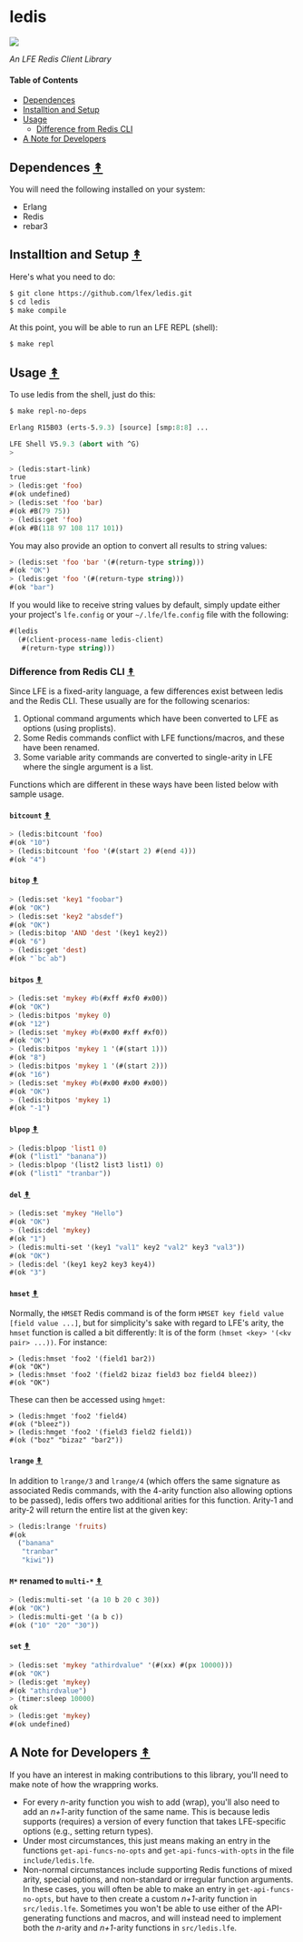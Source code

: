 # ledis

[![][lutil-logo]][lutil-logo-large]

[lutil-logo]: priv/images/ButterCrunchLettuce-2-small.png
[lutil-logo-large]: priv/images/ButterCrunchLettuce-2-large.png

*An LFE Redis Client Library*


#### Table of Contents

* [Dependences](#dependences-)
* [Installtion and Setup](#installtion-and-setup-)
* [Usage](#usage-)
  * [Difference from Redis CLI](#difference-from-redis-cli-)
* [A Note for Developers](#a-note-for-developers-)


## Dependences [&#x219F;](#table-of-contents)

You will need the following installed on your system:

* Erlang
* Redis
* rebar3


## Installtion and Setup [&#x219F;](#table-of-contents)

Here's what you need to do:

```bash
$ git clone https://github.com/lfex/ledis.git
$ cd ledis
$ make compile
```

At this point, you will be able to run an LFE REPL (shell):

```bash
$ make repl
```


## Usage [&#x219F;](#table-of-contents)

To use ledis from the shell, just do this:

```bash
$ make repl-no-deps
```
```cl
Erlang R15B03 (erts-5.9.3) [source] [smp:8:8] ...

LFE Shell V5.9.3 (abort with ^G)
>
```
```cl
> (ledis:start-link)
true
> (ledis:get 'foo)
#(ok undefined)
> (ledis:set 'foo 'bar)
#(ok #B(79 75))
> (ledis:get 'foo)
#(ok #B(118 97 108 117 101))
```

You may also provide an option to convert all results to string values:

```cl
> (ledis:set 'foo 'bar '(#(return-type string)))
#(ok "OK")
> (ledis:get 'foo '(#(return-type string)))
#(ok "bar")
```

If you would like to receive string values by default, simply update either
your project's ``lfe.config`` or your ``~/.lfe/lfe.config`` file with the
following:

```cl
#(ledis
  (#(client-process-name ledis-client)
   #(return-type string)))
```


### Difference from Redis CLI [&#x219F;](#table-of-contents)

Since LFE is a fixed-arity language, a few differences exist between ledis and
the Redis CLI. These usually are for the following scenarios:

1. Optional command arguments which have been converted to LFE as options (using
   proplists).
1. Some Redis commands conflict with LFE functions/macros, and these have been
   renamed.
1. Some variable arity commands are converted to single-arity in LFE where the
   single argument is a list.

Functions which are different in these ways have been listed below with sample
usage.

#### ``bitcount`` [&#x219F;](#table-of-contents)

```lisp
> (ledis:bitcount 'foo)
#(ok "10")
> (ledis:bitcount 'foo '(#(start 2) #(end 4)))
#(ok "4")
```

#### ``bitop`` [&#x219F;](#table-of-contents)

```lisp
> (ledis:set 'key1 "foobar")
#(ok "OK")
> (ledis:set 'key2 "absdef")
#(ok "OK")
> (ledis:bitop 'AND 'dest '(key1 key2))
#(ok "6")
> (ledis:get 'dest)
#(ok "`bc`ab")
```

#### ``bitpos`` [&#x219F;](#table-of-contents)

```lisp
> (ledis:set 'mykey #b(#xff #xf0 #x00))
#(ok "OK")
> (ledis:bitpos 'mykey 0)
#(ok "12")
> (ledis:set 'mykey #b(#x00 #xff #xf0))
#(ok "OK")
> (ledis:bitpos 'mykey 1 '(#(start 1)))
#(ok "8")
> (ledis:bitpos 'mykey 1 '(#(start 2)))
#(ok "16")
> (ledis:set 'mykey #b(#x00 #x00 #x00))
#(ok "OK")
> (ledis:bitpos 'mykey 1)
#(ok "-1")
```

#### ``blpop`` [&#x219F;](#table-of-contents)

```lisp
> (ledis:blpop 'list1 0)
#(ok ("list1" "banana"))
> (ledis:blpop '(list2 list3 list1) 0)
#(ok ("list1" "tranbar"))
```

#### ``del`` [&#x219F;](#table-of-contents)

```lisp
> (ledis:set 'mykey "Hello")
#(ok "OK")
> (ledis:del 'mykey)
#(ok "1")
> (ledis:multi-set '(key1 "val1" key2 "val2" key3 "val3"))
#(ok "OK")
> (ledis:del '(key1 key2 key3 key4))
#(ok "3")
```

#### ``hmset`` [&#x219F;](#table-of-contents)

Normally, the ``HMSET`` Redis command is of the form
``HMSET key field value [field value ...]``, but for simplicity's sake with
regard to LFE's arity, the ``hmset`` function is called a bit differently: It
is of the form ``(hmset <key> '(<kv pair> ...))``. For instance:

```lfe
> (ledis:hmset 'foo2 '(field1 bar2))
#(ok "OK")
> (ledis:hmset 'foo2 '(field2 bizaz field3 boz field4 bleez))
#(ok "OK")
```

These can then be accessed using ``hmget``:

```lfe
> (ledis:hmget 'foo2 'field4)
#(ok ("bleez"))
> (ledis:hmget 'foo2 '(field3 field2 field1))
#(ok ("boz" "bizaz" "bar2"))
```

#### ``lrange`` [&#x219F;](#table-of-contents)

In addition to ``lrange/3`` and ``lrange/4`` (which offers the same signature as
associated Redis commands, with the 4-arity function also allowing options to be
passed), ledis offers two additional arities for this function. Arity-1 and
arity-2 will return the entire list at the given key:

```lisp
> (ledis:lrange 'fruits)
#(ok
  ("banana"
   "tranbar"
   "kiwi"))
```

#### ``M*`` renamed to ``multi-*`` [&#x219F;](#table-of-contents)

```lisp
> (ledis:multi-set '(a 10 b 20 c 30))
#(ok "OK")
> (ledis:multi-get '(a b c))
#(ok ("10" "20" "30"))
```

#### ``set`` [&#x219F;](#table-of-contents)

```lisp
> (ledis:set 'mykey "athirdvalue" '(#(xx) #(px 10000)))
#(ok "OK")
> (ledis:get 'mykey)
#(ok "athirdvalue")
> (timer:sleep 10000)
ok
> (ledis:get 'mykey)
#(ok undefined)
```

## A Note for Developers [&#x219F;](#table-of-contents)

If you have an interest in making contributions to this library, you'll need to
make note of how the wrappring works.

* For every *n*-arity function you wish to add (wrap), you'll also need to add
  an *n+1*-arity function of the same name. This is because ledis supports
  (requires) a version of every function that takes LFE-specific options (e.g.,
  setting return types).
* Under most circumstances, this just means making an entry in the functions
  ``get-api-funcs-no-opts`` and ``get-api-funcs-with-opts`` in the file
  ``include/ledis.lfe``.
* Non-normal circumstances include supporting Redis functions of mixed arity,
  special options, and non-standard or irregular function arguments. In these
  cases, you will often be able to make an entry in ``get-api-funcs-no-opts``,
  but have to then create a custom *n+1*-arity function in ``src/ledis.lfe``.
  Sometimes you won't be able to use either of the API-generating functions and
  macros, and will instead need to implement both the *n*-arity and *n+1*-arity
  functions in ``src/ledis.lfe``.
